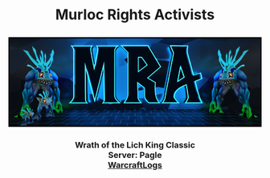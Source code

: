 # <p style="text-align: center;">Murloc Rights Activists</p>
![](Murlocs.png)
### <p style="text-align: center;">Wrath of the Lich King Classic<br>Server: Pagle<br><a href="https://classic.warcraftlogs.com/guild/id/510427">WarcraftLogs</a></p>
